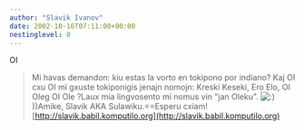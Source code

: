 ```yaml
---
author: "Slavik Ivanov"
date: 2002-10-16T07:11:00+00:00
nestinglevel: 0
---
```

OI
> Mi havas demandon: kiu estas la vorto en tokipono por indiano? Kaj OI
> cxu OI
> mi gxuste tokiponigis jenajn nomojn: Kreski 
> Keseki, Ero 
> Elo, OI
> Oleg 
> OI
> Ole ?Laux mia lingvosento mi nomus vin "jan Oleku". ![:)](images/smilies/icon_e_smile.gif "Smile")))Amike, Slavik AKA Sulawiku.==Esperu cxiam! [http://slavik.babil.komputilo.org](http://slavik.babil.komputilo.org)